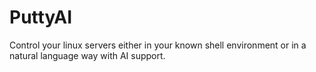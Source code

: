 # PuttyAI
Control your linux servers either in your known shell environment or in a natural language way with AI support.
